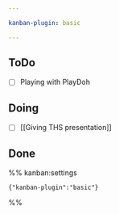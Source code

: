 ```yaml
---

kanban-plugin: basic

---
```


## ToDo

- [ ] Playing with PlayDoh


## Doing

- [ ] [[Giving THS presentation]]


## Done





%% kanban:settings
```
{"kanban-plugin":"basic"}
```
%%